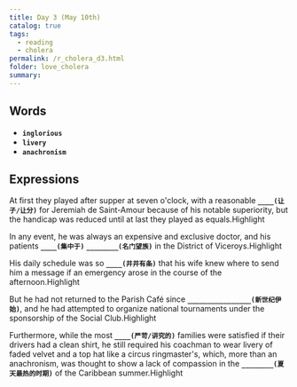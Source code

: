 ```yaml
---
title: Day 3 (May 10th)
catalog: true
tags: 
  - reading
  - cholera
permalink: /r_cholera_d3.html
folder: love_cholera
summary: 
---
```


## Words

-   <b data-toggle="tooltip" data-original-title="{{site.data.glossary.inglorious}}">`inglorious`</b>
-   <b data-toggle="tooltip" data-original-title="{{site.data.glossary.livery}}">`livery`</b>
-   <b data-toggle="tooltip" data-original-title="{{site.data.glossary.anachronism}}">`anachronism`</b>


## Expressions

At first they played after supper at seven o'clock, with a reasonable <b data-toggle="tooltip" data-original-title="{{site.data.answers.d3_a}}">`____(让子/让分)`</b> for Jeremiah de Saint-Amour because of his notable superiority, but the handicap was reduced until at last they played as equals.<span class="hili">Highlight</span>

In any event, he was always an expensive and exclusive doctor, and his patients <b data-toggle="tooltip" data-original-title="{{site.data.answers.d3_b}}">`____(集中于)`</b> <b data-toggle="tooltip" data-original-title="{{site.data.answers.d3_b2}}">`________(名门望族)`</b> in the District of Viceroys.<span class="hili">Highlight</span>

His daily schedule was so <b data-toggle="tooltip" data-original-title="{{site.data.answers.d3_c}}">`____(井井有条)`</b> that his wife knew where to send him a message if an emergency arose in the course of the afternoon.<span class="hili">Highlight</span>

But he had not returned to the Parish Café since <b data-toggle="tooltip" data-original-title="{{site.data.answers.d3_d}}">`________________(新世纪伊始)`</b>, and he had attempted to organize national tournaments under the sponsorship of the Social Club.<span class="hili">Highlight</span>

Furthermore, while the most <b data-toggle="tooltip" data-original-title="{{site.data.answers.d3_e}}">`____(严苛/讲究的)`</b> families were satisfied if their drivers had a clean shirt, he still required his coachman to wear livery of faded velvet and a top hat like a circus ringmaster's, which, more than an anachronism, was thought to show a lack of compassion in the <b data-toggle="tooltip" data-original-title="{{site.data.answers.d3_e2}}">`________(夏天最热的时期)`</b> of the Caribbean summer.<span class="hili">Highlight</span>



